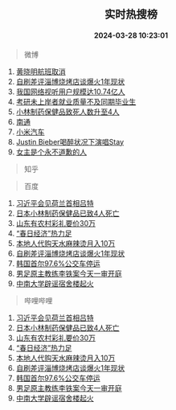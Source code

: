<div align="center"><h2>实时热搜榜</h2><h4>2024-03-28 10:23:01</h4></div>

> 微博  

1. [黄晓明航班取消](https://s.weibo.com/weibo?q=%23%E9%BB%84%E6%99%93%E6%98%8E%E8%88%AA%E7%8F%AD%E5%8F%96%E6%B6%88%23&t=31&band_rank=1&Refer=top)<br />
2. [自刷差评淄博烧烤店谈爆火1年现状](https://s.weibo.com/weibo?q=%23%E8%87%AA%E5%88%B7%E5%B7%AE%E8%AF%84%E6%B7%84%E5%8D%9A%E7%83%A7%E7%83%A4%E5%BA%97%E8%B0%88%E7%88%86%E7%81%AB1%E5%B9%B4%E7%8E%B0%E7%8A%B6%23&t=31&band_rank=2&Refer=top)<br />
3. [我国网络视听用户规模达10.74亿人](https://s.weibo.com/weibo?q=%23%E6%88%91%E5%9B%BD%E7%BD%91%E7%BB%9C%E8%A7%86%E5%90%AC%E7%94%A8%E6%88%B7%E8%A7%84%E6%A8%A1%E8%BE%BE10.74%E4%BA%BF%E4%BA%BA%23&t=31&band_rank=3&Refer=top)<br />
4. [考研未上岸者就业质量不及同期毕业生](https://s.weibo.com/weibo?q=%23%E8%80%83%E7%A0%94%E6%9C%AA%E4%B8%8A%E5%B2%B8%E8%80%85%E5%B0%B1%E4%B8%9A%E8%B4%A8%E9%87%8F%E4%B8%8D%E5%8F%8A%E5%90%8C%E6%9C%9F%E6%AF%95%E4%B8%9A%E7%94%9F%23&t=31&band_rank=4&Refer=top)<br />
5. [小林制药保健品致死人数升至4人](https://s.weibo.com/weibo?q=%23%E5%B0%8F%E6%9E%97%E5%88%B6%E8%8D%AF%E4%BF%9D%E5%81%A5%E5%93%81%E8%87%B4%E6%AD%BB%E4%BA%BA%E6%95%B0%E5%8D%87%E8%87%B34%E4%BA%BA%23&t=31&band_rank=5&Refer=top)<br />
6. [南通](https://s.weibo.com/weibo?q=%E5%8D%97%E9%80%9A&t=31&band_rank=6&Refer=top)<br />
7. [小米汽车](https://s.weibo.com/weibo?q=%E5%B0%8F%E7%B1%B3%E6%B1%BD%E8%BD%A6&t=31&band_rank=7&Refer=top)<br />
8. [Justin Bieber喝醉状况下演唱Stay](https://s.weibo.com/weibo?q=Justin%20Bieber%E5%96%9D%E9%86%89%E7%8A%B6%E5%86%B5%E4%B8%8B%E6%BC%94%E5%94%B1Stay&t=31&band_rank=8&Refer=top)<br />
9. [女主是个永不道歉的人](https://s.weibo.com/weibo?q=%E5%A5%B3%E4%B8%BB%E6%98%AF%E4%B8%AA%E6%B0%B8%E4%B8%8D%E9%81%93%E6%AD%89%E7%9A%84%E4%BA%BA&t=31&band_rank=9&Refer=top)<br />

> 知乎  


> 百度  

1. [习近平会见荷兰首相吕特](https://www.baidu.com/s?wd=%E4%B9%A0%E8%BF%91%E5%B9%B3%E4%BC%9A%E8%A7%81%E8%8D%B7%E5%85%B0%E9%A6%96%E7%9B%B8%E5%90%95%E7%89%B9&sa=fyb_news&rsv_dl=fyb_news)<br />
2. [日本小林制药保健品已致4人死亡](https://www.baidu.com/s?wd=%E6%97%A5%E6%9C%AC%E5%B0%8F%E6%9E%97%E5%88%B6%E8%8D%AF%E4%BF%9D%E5%81%A5%E5%93%81%E5%B7%B2%E8%87%B44%E4%BA%BA%E6%AD%BB%E4%BA%A1&sa=fyb_news&rsv_dl=fyb_news)<br />
3. [山东有农村彩礼要价30万](https://www.baidu.com/s?wd=%E5%B1%B1%E4%B8%9C%E6%9C%89%E5%86%9C%E6%9D%91%E5%BD%A9%E7%A4%BC%E8%A6%81%E4%BB%B730%E4%B8%87&sa=fyb_news&rsv_dl=fyb_news)<br />
4. [“春日经济”热力足](https://www.baidu.com/s?wd=%E2%80%9C%E6%98%A5%E6%97%A5%E7%BB%8F%E6%B5%8E%E2%80%9D%E7%83%AD%E5%8A%9B%E8%B6%B3&sa=fyb_news&rsv_dl=fyb_news)<br />
5. [本地人代购天水麻辣烫月入10万](https://www.baidu.com/s?wd=%E6%9C%AC%E5%9C%B0%E4%BA%BA%E4%BB%A3%E8%B4%AD%E5%A4%A9%E6%B0%B4%E9%BA%BB%E8%BE%A3%E7%83%AB%E6%9C%88%E5%85%A510%E4%B8%87&sa=fyb_news&rsv_dl=fyb_news)<br />
6. [自刷差评淄博烧烤店谈爆火1年现状](https://www.baidu.com/s?wd=%E8%87%AA%E5%88%B7%E5%B7%AE%E8%AF%84%E6%B7%84%E5%8D%9A%E7%83%A7%E7%83%A4%E5%BA%97%E8%B0%88%E7%88%86%E7%81%AB1%E5%B9%B4%E7%8E%B0%E7%8A%B6&sa=fyb_news&rsv_dl=fyb_news)<br />
7. [韩国首尔97.6%公交车停运](https://www.baidu.com/s?wd=%E9%9F%A9%E5%9B%BD%E9%A6%96%E5%B0%9497.6%25%E5%85%AC%E4%BA%A4%E8%BD%A6%E5%81%9C%E8%BF%90&sa=fyb_news&rsv_dl=fyb_news)<br />
8. [男足原主教练李铁案今天一审开庭](https://www.baidu.com/s?wd=%E7%94%B7%E8%B6%B3%E5%8E%9F%E4%B8%BB%E6%95%99%E7%BB%83%E6%9D%8E%E9%93%81%E6%A1%88%E4%BB%8A%E5%A4%A9%E4%B8%80%E5%AE%A1%E5%BC%80%E5%BA%AD&sa=fyb_news&rsv_dl=fyb_news)<br />
9. [中南大学辟谣宿舍楼起火](https://www.baidu.com/s?wd=%E4%B8%AD%E5%8D%97%E5%A4%A7%E5%AD%A6%E8%BE%9F%E8%B0%A3%E5%AE%BF%E8%88%8D%E6%A5%BC%E8%B5%B7%E7%81%AB&sa=fyb_news&rsv_dl=fyb_news)<br />

> 哔哩哔哩  

1. [习近平会见荷兰首相吕特](https://www.baidu.com/s?wd=%E4%B9%A0%E8%BF%91%E5%B9%B3%E4%BC%9A%E8%A7%81%E8%8D%B7%E5%85%B0%E9%A6%96%E7%9B%B8%E5%90%95%E7%89%B9&sa=fyb_news&rsv_dl=fyb_news)<br />
2. [日本小林制药保健品已致4人死亡](https://www.baidu.com/s?wd=%E6%97%A5%E6%9C%AC%E5%B0%8F%E6%9E%97%E5%88%B6%E8%8D%AF%E4%BF%9D%E5%81%A5%E5%93%81%E5%B7%B2%E8%87%B44%E4%BA%BA%E6%AD%BB%E4%BA%A1&sa=fyb_news&rsv_dl=fyb_news)<br />
3. [山东有农村彩礼要价30万](https://www.baidu.com/s?wd=%E5%B1%B1%E4%B8%9C%E6%9C%89%E5%86%9C%E6%9D%91%E5%BD%A9%E7%A4%BC%E8%A6%81%E4%BB%B730%E4%B8%87&sa=fyb_news&rsv_dl=fyb_news)<br />
4. [“春日经济”热力足](https://www.baidu.com/s?wd=%E2%80%9C%E6%98%A5%E6%97%A5%E7%BB%8F%E6%B5%8E%E2%80%9D%E7%83%AD%E5%8A%9B%E8%B6%B3&sa=fyb_news&rsv_dl=fyb_news)<br />
5. [本地人代购天水麻辣烫月入10万](https://www.baidu.com/s?wd=%E6%9C%AC%E5%9C%B0%E4%BA%BA%E4%BB%A3%E8%B4%AD%E5%A4%A9%E6%B0%B4%E9%BA%BB%E8%BE%A3%E7%83%AB%E6%9C%88%E5%85%A510%E4%B8%87&sa=fyb_news&rsv_dl=fyb_news)<br />
6. [自刷差评淄博烧烤店谈爆火1年现状](https://www.baidu.com/s?wd=%E8%87%AA%E5%88%B7%E5%B7%AE%E8%AF%84%E6%B7%84%E5%8D%9A%E7%83%A7%E7%83%A4%E5%BA%97%E8%B0%88%E7%88%86%E7%81%AB1%E5%B9%B4%E7%8E%B0%E7%8A%B6&sa=fyb_news&rsv_dl=fyb_news)<br />
7. [韩国首尔97.6%公交车停运](https://www.baidu.com/s?wd=%E9%9F%A9%E5%9B%BD%E9%A6%96%E5%B0%9497.6%25%E5%85%AC%E4%BA%A4%E8%BD%A6%E5%81%9C%E8%BF%90&sa=fyb_news&rsv_dl=fyb_news)<br />
8. [男足原主教练李铁案今天一审开庭](https://www.baidu.com/s?wd=%E7%94%B7%E8%B6%B3%E5%8E%9F%E4%B8%BB%E6%95%99%E7%BB%83%E6%9D%8E%E9%93%81%E6%A1%88%E4%BB%8A%E5%A4%A9%E4%B8%80%E5%AE%A1%E5%BC%80%E5%BA%AD&sa=fyb_news&rsv_dl=fyb_news)<br />
9. [中南大学辟谣宿舍楼起火](https://www.baidu.com/s?wd=%E4%B8%AD%E5%8D%97%E5%A4%A7%E5%AD%A6%E8%BE%9F%E8%B0%A3%E5%AE%BF%E8%88%8D%E6%A5%BC%E8%B5%B7%E7%81%AB&sa=fyb_news&rsv_dl=fyb_news)<br />
